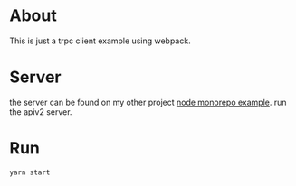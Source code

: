 # About
This is just a trpc client example using webpack.


# Server
the server can be found on my other project [node monorepo example](https://github.com/nurbxfit/node_monorepo_example).
run the apiv2 server.


# Run
```
yarn start
```